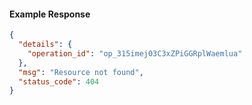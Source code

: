 <!-- Code generated for API Clients. DO NOT EDIT. -->

#### Example Response

```json
{
  "details": {
    "operation_id": "op_315imej03C3xZPiGGRplWaemlua"
  },
  "msg": "Resource not found",
  "status_code": 404
}
```
